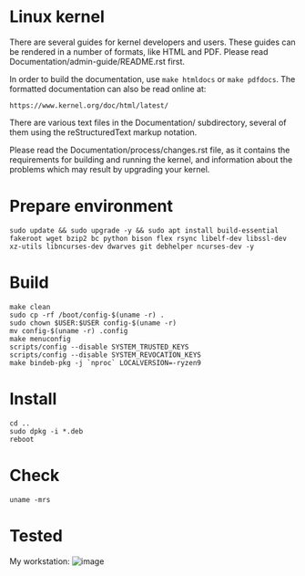 Linux kernel
============

There are several guides for kernel developers and users. These guides can
be rendered in a number of formats, like HTML and PDF. Please read
Documentation/admin-guide/README.rst first.

In order to build the documentation, use ``make htmldocs`` or
``make pdfdocs``.  The formatted documentation can also be read online at:

    https://www.kernel.org/doc/html/latest/

There are various text files in the Documentation/ subdirectory,
several of them using the reStructuredText markup notation.

Please read the Documentation/process/changes.rst file, as it contains the
requirements for building and running the kernel, and information about
the problems which may result by upgrading your kernel.

Prepare environment
=================

    sudo update && sudo upgrade -y && sudo apt install build-essential fakeroot wget bzip2 bc python bison flex rsync libelf-dev libssl-dev xz-utils libncurses-dev dwarves git debhelper ncurses-dev -y

Build
=====

    make clean
    sudo cp -rf /boot/config-$(uname -r) .
    sudo chown $USER:$USER config-$(uname -r)
    mv config-$(uname -r) .config
    make menuconfig
    scripts/config --disable SYSTEM_TRUSTED_KEYS
    scripts/config --disable SYSTEM_REVOCATION_KEYS
    make bindeb-pkg -j `nproc` LOCALVERSION=-ryzen9

Install
=======

    cd ..
    sudo dpkg -i *.deb
    reboot

Check
=====

    uname -mrs

Tested
======

My workstation:
![image](https://github.com/user-attachments/assets/0f0d649d-0fad-46c6-8d41-e09fb82f29bd)

